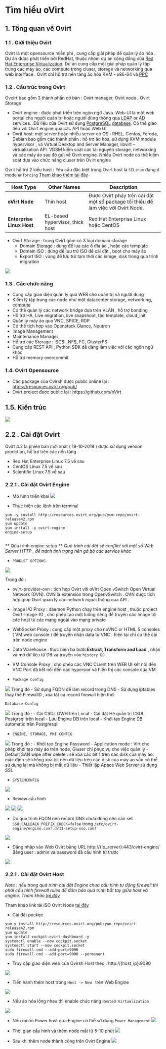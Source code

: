 


# Tìm hiểu oVirt

## 1. Tổng quan về Ovirt

### 1.1 . Giới thiệu Ovirt
 Ovirt là một opensource miễn phí , cung cấp giải pháp để quản lý ảo hóa . Dự án được phát triển bởi RedHat, thuộc nhóm dự án cộng đồng của [Red Hat Enterprise Virtualization](https://en.wikipedia.org/wiki/Red_Hat_Enterprise_Virtualization). Dự án cung cấp một giải pháp quản lý tập trung các máy ảo, các compute trong cluser, storage và networking qua web interface . Ovirt chỉ hỗ trợ nền tảng ảo hóa KVM - x86-64 và [PPC](https://en.wikipedia.org/wiki/PowerPC "PowerPC") 
### 1.2 . Cấu trúc trong Ovirt
Ovcirt bao gồm 3 thành phần cơ bản : Ovirt manager, Ovirt node , Ovirt Storage

- Ovirt engine : được phát triển trên ngôn ngữ Java. Web-UI là một web portal cho người quản trị hoặc người dùng thông qua [LDAP](https://en.wikipedia.org/wiki/Lightweight_Directory_Access_Protocol) or [AD](https://en.wikipedia.org/wiki/Active_directory "Active directory") services. .Dữ liệu của Ovirt sử dụng [PostgreSQL](https://en.wikipedia.org/wiki/PostgreSQL "PostgreSQL")  [database](https://en.wikipedia.org/wiki/Database). Có thể giao tiếp với Ovirt engine qua các API hoặc Web UI
- Ovrit host: một server hoặc nhiều server có OS : RHEL, Centos, Feroda, Debian bao gồm các thành phần :  hỗ trợ ảo hóa, sử dụng KVM module hypervisor , và Virtual Desktop and Server Manager, libvirt – virtualization API. VDSM kiểm soát các tài nguyên storage, networking và các máy ảo sau đó gửi về Ovrit engine. Nhiều Ovirt node có thể kiểm soát dựa vào chức năng cluser trên Ovirt engine

Ovrit hỗ trợ 2 kiểu host :	Yêu cầu đặc biệt trong Ovirt host là `SELinux` đang ở mode `enforcing` [Tham khảo thêm tại đây](https://docs.fedoraproject.org/en-US/Fedora/11/html/Security-Enhanced_Linux/sect-Security-Enhanced_Linux-Working_with_SELinux-Enabling_and_Disabling_SELinux.html)

|Host Type|Other Names|Description|
|------------|---------------|--------|
|**oVirt Node** |Thin host | Được Ovirt pháy trển cài đặt một số package tối thiểu để làm việc với Ovirt Node.|
|**Enterprise Linux Host**|EL-based hypervisor, thick host |Red Hat Enterprise Linux hoặc CentOS|

- Ovirt Storage : trong Ovirt gồm có 3 loại domain storage
	- Domain Storage : dùng để lưa các ổ đĩa ảo , hoặc các template
	- Domain ISO : dùng để lưu trữ ISO để cài đặt , boot cho máy ảo
	- Export ISO : vùng để lưu trữ tạm thời các iamge, disk trong quá trình migration

![](![](https://ovirt.org/images/wiki/Ovirt-1024x698.png?1478101462))

### 1.3 . Các chức năng 
- Cung cấp giao diện quản lý qua WEB cho quản trị và người dùng
- Kiểm lý tập trung các node như một datacenter storage, networking, compute
- Có thể quản lý các network bridge dựa trên VLAN , hỗ trợ bonding
- Hỗ trợ HA, Live migration, live snapshoot, tạo template, cloud_init 
- Quản lý máy ảo qua VNC, SPICE, RDP
- Có thể tích hợp vào Openstack Glance, Neutron 
- Image Management
- Maintenance Manager
- Hỗ trợ các Storage : iSCSI, NFS, FC, GlusterFS 
- Cung cấp REST API , Python SDK dễ dàng làm việc với các ngôn ngữ khác
- Hỗ trợ memory overcommit

### 1.4. Ovirt Opensource
- Các package của Ovirsh được public online lại : https://resources.ovirt.org/pub/ 
- Ovirt project được public lại : https://github.com/oVirt


## 1.5. Kiến trúc

![](https://ovirt.org/images/wiki/Ovirt-1024x698.png)
## 2.2 . Cài đặt Ovirt

Ovirt 4.2 là phiên bản mới nhất ( 19-10-2018 ) được sử dụng version prodction, hỗ trợ trên các nền tảng
-  Red Hat Enterprise Linux 7.5 về sau
-  CentOS Linux 7.5 về sau
-  Scientific Linux 7.5 về sau
### 2.2.1 . Cài đặt Ovirt Engine

- Mô hình triển khai
![](https://i.imgur.com/YVbIeDf.png)

- Thực hiện các lệnh trên terminal
```
yum -y install http://resources.ovirt.org/pub/yum-repo/ovirt-release42.rpm
yum update
yum install -y ovirt-engine
engine-setup


```
** Qúa trình engine setup **
*Quá trình cài đặt sẽ  conflict với một số Web Server HTTP , để tránh tình trạng nên gỡ bỏ các service khác*

- `PRODUCT OPTIONS `

![](https://i.imgur.com/1GOX3qm.png)


Trong đó :
- ovirt-provider-ovn : tích hợp Ovirt vỡi oVirt Open vSwitch Open Virtual Network (OVN). OVN là extension trong OpenvSwitch . OVN được tích hợp giúp Ovirt quản lý các network ngoài thông qua API . 
- Image I/O Proxy : daemon Python chạy trên engine host , thuộc project Ovirt-Image-IO , cho phép tạo một luồng riêng để truyền các Image tới các host từ các mạng ngoài vào mạng private
- WebSocket Proxy : cung cấp một proxy cho noVNC or HTML 5 consoles ( VM web console ) để truyền nhận data từ VNC , hiện tại chỉ có thể cài trên node engine
- Data Warehouse : thực hiện ba bước**Extract, Transform and Load** ,  nhận và mở dữ liệu từ DB và truyền vào  `history DB`
- VM Console Proxy : cho phép các VNC CLient trên WEB UI kết nối đến VNC Port đã kết nối đến  các hypersior và hiển thị các console của VM 

- `Package Config` 

![](https://i.imgur.com/0Onhe9J.png)
	Trong đó 
	- Sử dụng FQDN để làm record trong DNS
	- Sử dụng iptables thay thế FirewallD , xóa tất cả record firewall hiện thời

`Database Config`	

![](https://i.imgur.com/rTGQA5i.png)
	Trong đó :
	-  Cài CSDL DWH trên  Local
	-  Cài đặt Hệ quản trị CSDL Postgrsql trên local
	-  Lưu Engine DB trên local
	-  Khởi tạo Engine DB automatic trên Postgresql	

- `ENGINE, STORAGE, PKI CONFIG`

![](https://i.imgur.com/an89ZVy.png)
	Trong đó :
	- Khởi tạo Engine Password
	- Application mode : Virt cho phép khởi tạo máy ảo trên 	node, Gluser chỉ phục vụ cho việc quản lý 
	- Default SAN wipe after delete : sẽ xóa các bit 1 trên các disk của máy ảo. mặc định sẽ không xóa bit nên dữ liệu trên các disk của máy ảo vẫn có thể sử dụng lại mà không bị mất dữ liệu
	- Thiết lập Apace Web Server sử dụng SSL
- `SYSTEMCONFIG`

![](https://i.imgur.com/HGFgjOA.png)

- Reivew cấu hình

![](https://i.imgur.com/s0DpOPR.png)
![](https://i.imgur.com/Pyfx1OC.png)
![](https://i.imgur.com/4p3PKOO.png)

- Do quá trình FQDN nên record DNS chưa đúng nên cần set `SSO_CALLBACK_PREFIX_CHECK=false` trong `/etc/ovirt-engine/engine.conf.d/11-setup-sso.conf`

![](https://i.imgur.com/KBFjCrN.png)

- Đăng nhập vào Web Ovirt bằng URL http://{ip_server}:443/ovirt-engine/
Bằng user : admin và password đã cấu hình từ trước

![](https://i.imgur.com/YYTwdTH.png)

### 2.2.1 . Cài đặt Ovirt Host

*Note : nếu trong quá trình cài đặt Engine chưa cấu hình tự động firewall thì phải  cấu hình firewall rules để đảm bảo quá trình bắt tay giữa host và engine. Tham khảo [tại đây](https://www.ovirt.org/documentation/install-guide/chap-System_Requirements/#hypervisor-firewall-requirements)*

Tham khảo link tải ISO Ovirt Node [tại đây](https://www.ovirt.org/documentation/install-guide/chap-oVirt_Nodes/)

- Cài đặt packge
```
yum-y install http://resources.ovirt.org/pub/yum-repo/ovirt-release42.rpm
yum update
yum install cockpit-ovirt-dashboard -y
systemctl enable --now cockpit.socket
systemctl start --now cockpit.socket
sudo firewall-cmd --add-port=9090
sudo firewall-cmd --add-port=9090 --permanent

```
- Truy cập giao diện web của Ovirsh Host theo : http://{host_ip}:9090

![](https://i.imgur.com/16MfrTm.png)



- Tiến hành thêm host trong ``Host -> New `` trên Web Engine 

![](https://i.imgur.com/P3ReOvu.png)

- Nếu ảo hóa lồng nhau thì enable chức năng `Nested Virtualization`

![](https://i.imgur.com/xvRhMLq.png)

- Nếu muốn Power host qua Engine có thể sử dụng `Power Management`
![](https://i.imgur.com/GuBrcjG.png)

- Thời gian cấu hình và thêm node mất từ 5-10 phút
![](https://i.imgur.com/Jt6KqTh.png)

- Sau khi thêm node thành công trên Ovirt Engine
![](https://i.imgur.com/Y8njb8J.png)

